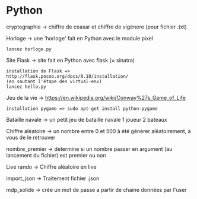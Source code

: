 # Python
cryptographie -> chiffre de ceasar et chiffre de vigénere (pour fichier .txt)

Horloge -> une 'horloge' fait en Python avec le module pixel

    lancez horloge.py

Site Flask -> site fait en Python avec flask (= sinatra)
    
    installation de Flask => http://flask.pocoo.org/docs/0.10/installation/
    (en sautant l'étape des virtual-env)
    lancez hello.py

Jeu de la vie -> https://en.wikipedia.org/wiki/Conway%27s_Game_of_Life

    installation pygame => sudo apt-get install python-pygame

Bataille navale -> un petit jeu de bataille navale 1 joueur 2 bateaux

Chiffre aléatoire -> un nombre entre 0 et 500 à été générer aléatoirement, a vous de le retrouver

nombre_premier -> determine si un nombre passer en argument (au lancement du fichier) est premier ou non

Live rando -> Chiffre aléatoire en live

import_json -> Traitement fichier .json

mdp_solide -> crée un mot de passe a partir de chaine données par l'user
